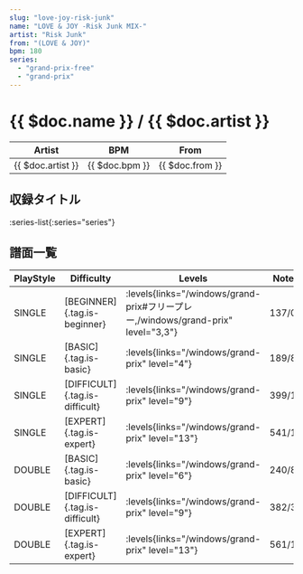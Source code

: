 ```yaml
---
slug: "love-joy-risk-junk"
name: "LOVE & JOY -Risk Junk MIX-"
artist: "Risk Junk"
from: "(LOVE & JOY)"
bpm: 180
series:
  - "grand-prix-free"
  - "grand-prix"
---
```


# {{ $doc.name }} / {{ $doc.artist }}

|Artist|BPM|From|
|------|---|----|
|{{ $doc.artist }}|{{ $doc.bpm }}|{{ $doc.from }}|

## 収録タイトル

:series-list{:series="series"}

## 譜面一覧

|PlayStyle|Difficulty|Levels|Notes|Movie|
|---------|----------|------|-----|-----|
|SINGLE|[BEGINNER]{.tag.is-beginner}| :levels{links="/windows/grand-prix#フリープレー,/windows/grand-prix" level="3,3"}|137/0||
|SINGLE|[BASIC]{.tag.is-basic}| :levels{links="/windows/grand-prix" level="4"}|189/8||
|SINGLE|[DIFFICULT]{.tag.is-difficult}| :levels{links="/windows/grand-prix" level="9"}|399/16||
|SINGLE|[EXPERT]{.tag.is-expert}| :levels{links="/windows/grand-prix" level="13"}|541/16||
|DOUBLE|[BASIC]{.tag.is-basic}| :levels{links="/windows/grand-prix" level="6"}|240/8||
|DOUBLE|[DIFFICULT]{.tag.is-difficult}| :levels{links="/windows/grand-prix" level="9"}|382/32||
|DOUBLE|[EXPERT]{.tag.is-expert}| :levels{links="/windows/grand-prix" level="13"}|561/12||
